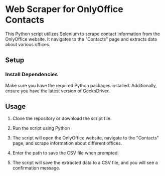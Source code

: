 # Web Scraper for OnlyOffice Contacts

This Python script utilizes Selenium to scrape contact information from the OnlyOffice website. It navigates to the "Contacts" page and extracts data about various offices.

## Setup

### Install Dependencies

Make sure you have the required Python packages installed.
Additionally, ensure you have the latest version of GeckoDriver. 

## Usage

1. Clone the repository or download the script file.

2. Run the script using Python

3. The script will open the OnlyOffice website, navigate to the "Contacts" page, and scrape information about different offices.

4. Enter the path to save the CSV file when prompted.

5. The script will save the extracted data to a CSV file, and you will see a confirmation message.



